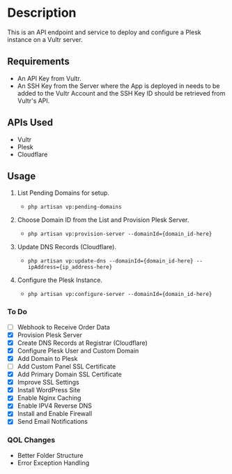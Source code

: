 # Description

This is an API endpoint and service to deploy and configure a Plesk instance on a Vultr server.

## Requirements

- An API Key from Vultr.
- An SSH Key from the Server where the App is deployed in needs to be added to the Vultr Account and the SSH Key ID should be retrieved from Vultr's API.

## APIs Used

- Vultr
- Plesk
- Cloudflare

## Usage

1. List Pending Domains for setup.
    - `php artisan vp:pending-domains`

2. Choose Domain ID from the List and Provision Plesk Server.
    - `php artisan vp:provision-server --domainId={domain_id-here}`

3. Update DNS Records (Cloudflare).
    - `php artisan vp:update-dns --domainId={domain_id-here} --ipAddress={ip_address-here}`

4. Configure the Plesk Instance.
    - `php artisan vp:configure-server --domainId={domain_id-here}`

### To Do

- [ ] Webhook to Receive Order Data
- [x] Provision Plesk Server
- [x] Create DNS Records at Registrar (Cloudflare)
- [x] Configure Plesk User and Custom Domain
- [x] Add Domain to Plesk
- [ ] Add Custom Panel SSL Certificate
- [x] Add Primary Domain SSL Certificate
- [x] Improve SSL Settings
- [x] Install WordPress Site
- [x] Enable Nginx Caching
- [x] Enable IPV4 Reverse DNS
- [x] Install and Enable Firewall
- [x] Send Email Notifications

### QOL Changes

- Better Folder Structure
- Error Exception Handling
